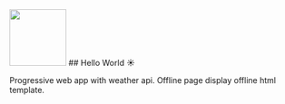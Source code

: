 <img src="https://github.com/polymer940c/pwa-weather/blob/main/public/images/logo.png" width="100" height="100">
## Hello World ☀️

Progressive web app with weather api.
Offline page display offline html template.  
